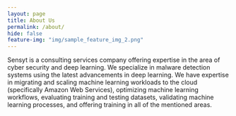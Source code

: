```yaml
---
layout: page
title: About Us
permalink: /about/
hide: false
feature-img: "img/sample_feature_img_2.png"
---
```


Sensyt is a consulting services company offering expertise in the area of cyber security and deep learning. We specialize in malware detection systems using the latest advancements in deep learning. We have expertise in migrating and scaling machine learning workloads to the cloud (specifically Amazon Web Services), optimizing machine learning workflows, evaluating training and testing datasets, validating machine learning processes, and offering training in all of the mentioned areas.
